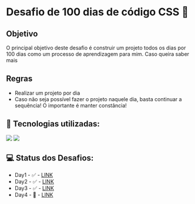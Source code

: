# Desafio de 100 dias de código CSS 🚀

## Objetivo

O principal objetivo deste desafio é construir um projeto todos os dias por 100 dias  como um processo de aprendizagem para mim. Caso queira saber mais 

## Regras
* Realizar um projeto por dia
* Caso não seja possível fazer o projeto naquele dia, basta continuar a sequência! O importante é manter constância!



## 🧠 Tecnologias utilizadas:

<div>
    <img src="https://img.shields.io/badge/HTML5-E34F26?style=for-the-badge&logo=html5&logoColor=white" />
    <img src="https://img.shields.io/badge/CSS3-1572B6?style=for-the-badge&logo=css3&logoColor=white" />
  
</div>

## 💻 Status dos Desafios:

*  Day1 - ✅ - <a href="https://github.com/C4ioD/desafio-100dayscss/tree/main/Day%20%231">LINK</a>
*  Day2 - ✅ - <a href="https://github.com/C4ioD/desafio-100dayscss/tree/main/Day%20%232">LINK</a>
*  Day3 - ✅ - <a href="https://github.com/C4ioD/desafio-100dayscss/tree/main/Day%20%233">LINK</a>
*  Day4 - 🔄 - <a href="https://github.com/C4ioD/desafio-100dayscss/tree/main/Day%20%233">LINK</a>



